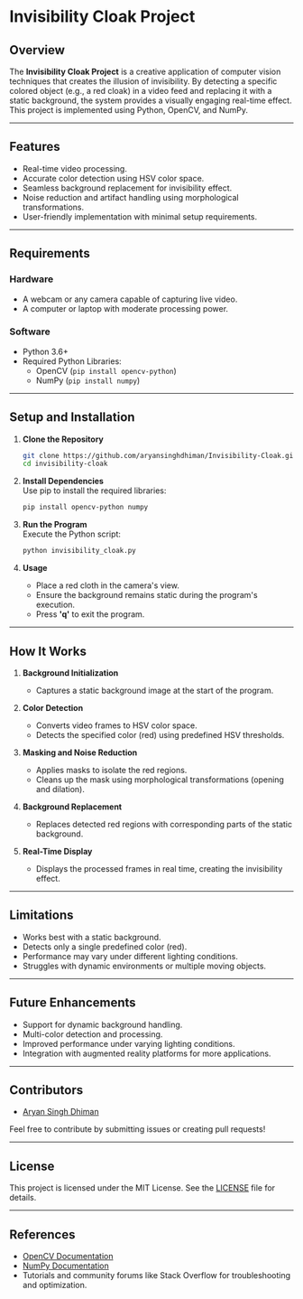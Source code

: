 # **Invisibility Cloak Project**

## **Overview**  
The **Invisibility Cloak Project** is a creative application of computer vision techniques that creates the illusion of invisibility. By detecting a specific colored object (e.g., a red cloak) in a video feed and replacing it with a static background, the system provides a visually engaging real-time effect. This project is implemented using Python, OpenCV, and NumPy.

---

## **Features**  
- Real-time video processing.  
- Accurate color detection using HSV color space.  
- Seamless background replacement for invisibility effect.  
- Noise reduction and artifact handling using morphological transformations.  
- User-friendly implementation with minimal setup requirements.  

---

## **Requirements**  

### **Hardware**  
- A webcam or any camera capable of capturing live video.  
- A computer or laptop with moderate processing power.  

### **Software**  
- Python 3.6+  
- Required Python Libraries:
  - OpenCV (`pip install opencv-python`)
  - NumPy (`pip install numpy`)  

---

## **Setup and Installation**  

1. **Clone the Repository**  
   ```bash
   git clone https://github.com/aryansinghdhiman/Invisibility-Cloak.git
   cd invisibility-cloak
   ```

2. **Install Dependencies**  
   Use pip to install the required libraries:  
   ```bash
   pip install opencv-python numpy
   ```

3. **Run the Program**  
   Execute the Python script:  
   ```bash
   python invisibility_cloak.py
   ```

4. **Usage**  
   - Place a red cloth in the camera's view.  
   - Ensure the background remains static during the program's execution.  
   - Press **'q'** to exit the program.

---

## **How It Works**  

1. **Background Initialization**  
   - Captures a static background image at the start of the program.  

2. **Color Detection**  
   - Converts video frames to HSV color space.  
   - Detects the specified color (red) using predefined HSV thresholds.  

3. **Masking and Noise Reduction**  
   - Applies masks to isolate the red regions.  
   - Cleans up the mask using morphological transformations (opening and dilation).  

4. **Background Replacement**  
   - Replaces detected red regions with corresponding parts of the static background.  

5. **Real-Time Display**  
   - Displays the processed frames in real time, creating the invisibility effect.  

---

## **Limitations**  
- Works best with a static background.  
- Detects only a single predefined color (red).  
- Performance may vary under different lighting conditions.  
- Struggles with dynamic environments or multiple moving objects.  

---

## **Future Enhancements**  
- Support for dynamic background handling.  
- Multi-color detection and processing.  
- Improved performance under varying lighting conditions.  
- Integration with augmented reality platforms for more applications.  

---

## **Contributors**  
- [Aryan Singh Dhiman](https://github.com/aryansinghdhiman)  

Feel free to contribute by submitting issues or creating pull requests!

---

## **License**  
This project is licensed under the MIT License. See the [LICENSE](LICENSE) file for details.

---

## **References**  
- [OpenCV Documentation](https://docs.opencv.org)  
- [NumPy Documentation](https://numpy.org/doc/)  
- Tutorials and community forums like Stack Overflow for troubleshooting and optimization.
